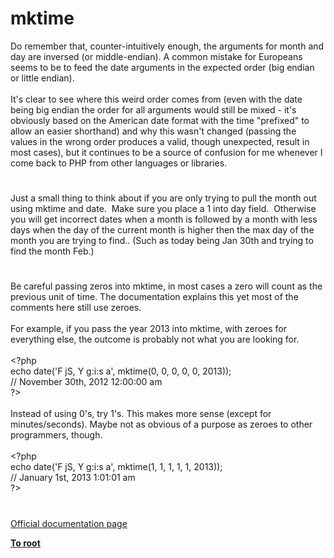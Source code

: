 # mktime




<div class="phpcode"><span class="html">
Do remember that, counter-intuitively enough, the arguments for month and day are inversed (or middle-endian). A common mistake for Europeans seems to be to feed the date arguments in the expected order (big endian or little endian).<br><br>It&apos;s clear to see where this weird order comes from (even with the date being big endian the order for all arguments would still be mixed - it&apos;s obviously based on the American date format with the time &quot;prefixed&quot; to allow an easier shorthand) and why this wasn&apos;t changed (passing the values in the wrong order produces a valid, though unexpected, result in most cases), but it continues to be a source of confusion for me whenever I come back to PHP from other languages or libraries.</span>
</div>
  

#


<div class="phpcode"><span class="html">
Just a small thing to think about if you are only trying to pull the month out using mktime and date.&#xA0; Make sure you place a 1 into day field.&#xA0; Otherwise you will get incorrect dates when a month is followed by a month with less days when the day of the current month is higher then the max day of the month you are trying to find.. (Such as today being Jan 30th and trying to find the month Feb.)</span>
</div>
  

#


<div class="phpcode"><span class="html">
Be careful passing zeros into mktime, in most cases a zero will count as the previous unit of time. The documentation explains this yet most of the comments here still use zeroes.<br><br>For example, if you pass the year 2013 into mktime, with zeroes for everything else, the outcome is probably not what you are looking for.<br><br><span class="default">&lt;?php<br></span><span class="keyword">echo </span><span class="default">date</span><span class="keyword">(</span><span class="string">&apos;F jS, Y g:i:s a&apos;</span><span class="keyword">, </span><span class="default">mktime</span><span class="keyword">(</span><span class="default">0</span><span class="keyword">, </span><span class="default">0</span><span class="keyword">, </span><span class="default">0</span><span class="keyword">, </span><span class="default">0</span><span class="keyword">, </span><span class="default">0</span><span class="keyword">, </span><span class="default">2013</span><span class="keyword">)); <br></span><span class="comment">// November 30th, 2012 12:00:00 am<br></span><span class="default">?&gt;<br></span><br>Instead of using 0&apos;s, try 1&apos;s. This makes more sense (except for minutes/seconds). Maybe not as obvious of a purpose as zeroes to other programmers, though.<br><br><span class="default">&lt;?php<br></span><span class="keyword">echo </span><span class="default">date</span><span class="keyword">(</span><span class="string">&apos;F jS, Y g:i:s a&apos;</span><span class="keyword">, </span><span class="default">mktime</span><span class="keyword">(</span><span class="default">1</span><span class="keyword">, </span><span class="default">1</span><span class="keyword">, </span><span class="default">1</span><span class="keyword">, </span><span class="default">1</span><span class="keyword">, </span><span class="default">1</span><span class="keyword">, </span><span class="default">2013</span><span class="keyword">));<br></span><span class="comment">// January 1st, 2013 1:01:01 am<br></span><span class="default">?&gt;</span>
</span>
</div>
  

#

[Official documentation page](https://www.php.net/manual/en/function.mktime.php)

**[To root](/README.md)**